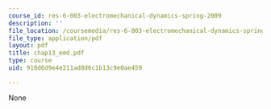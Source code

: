 ```yaml
---
course_id: res-6-003-electromechanical-dynamics-spring-2009
description: ''
file_location: /coursemedia/res-6-003-electromechanical-dynamics-spring-2009/910d6d9e4e211ad8d6c1b13c9e0ae459_chap13_emd.pdf
file_type: application/pdf
layout: pdf
title: chap13_emd.pdf
type: course
uid: 910d6d9e4e211ad8d6c1b13c9e0ae459

---
```

None